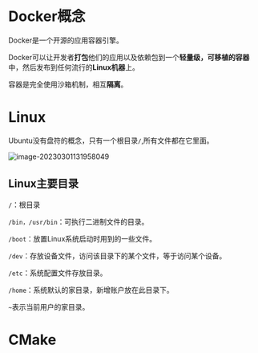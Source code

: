 # Docker概念

Docker是一个开源的应用容器引擎。

Docker可以让开发者**打包**他们的应用以及依赖包到一个**轻量级，可移植的容器**中，然后发布到任何流行的**Linux机器**上。

容器是完全使用沙箱机制，相互**隔离**。













# Linux

Ubuntu没有盘符的概念，只有一个根目录`/`,所有文件都在它里面。

![image-20230301131958049](C:\Users\52677\AppData\Roaming\Typora\typora-user-images\image-20230301131958049.png)



## Linux主要目录

`/`：根目录

`/bin，/usr/bin`：可执行二进制文件的目录。

`/boot`：放置Linux系统启动时用到的一些文件。

`/dev`：存放设备文件，访问该目录下的某个文件，等于访问某个设备。

`/etc`：系统配置文件存放目录。

`/home`：系统默认的家目录，新增账户放在此目录下。

`~`表示当前用户的家目录。



















# CMake